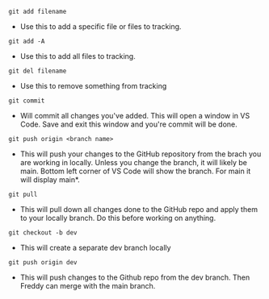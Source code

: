 `git add filename`

- Use this to add a specific file or files to tracking.

`git add -A` 

- Use this to add all files to tracking.

`git del filename`

- Use this to remove something from tracking

`git commit`

- Will commit all changes you've added. This will open a window in VS Code. Save and exit this window and you're commit will be done. 

`git push origin <branch name>`

- This will push your changes to the GitHub repository from the brach you are working in locally. Unless you change the branch, it will likely be main. Bottom left corner of VS Code will show the branch. For main it will display main*.

`git pull`

- This will pull down all changes done to the GitHub repo and apply them to your locally branch. Do this before working on anything. 

`git checkout -b dev`

- This will create a separate dev branch locally

`git push origin dev`

- This will push changes to the Github repo from the dev branch. Then Freddy can merge with the main branch.
